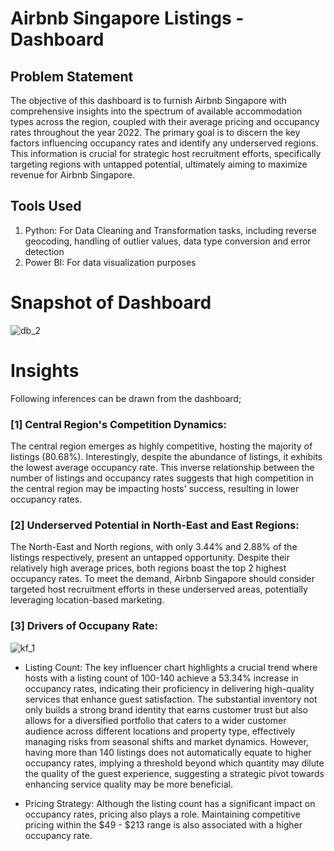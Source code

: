 # Airbnb Singapore Listings - Dashboard

## Problem Statement

The objective of this dashboard is to furnish Airbnb Singapore with comprehensive insights into the spectrum of available accommodation types across the region, coupled with their average pricing and occupancy rates throughout the year 2022. The primary goal is to discern the key factors influencing occupancy rates and identify any underserved regions. This information is crucial for strategic host recruitment efforts, specifically targeting regions with untapped potential, ultimately aiming to maximize revenue for Airbnb Singapore.

## Tools Used
1. Python: For Data Cleaning and Transformation tasks, including reverse geocoding, handling of outlier values, data type conversion and error detection
2. Power BI: For data visualization purposes

# Snapshot of Dashboard

![db_2](https://github.com/Pearlyn-B/da-portfolio/assets/80374547/46123708-2b86-4164-aa87-0658258eee0c)

# Insights

Following inferences can be drawn from the dashboard;

### [1] Central Region's Competition Dynamics:
The central region emerges as highly competitive, hosting the majority of listings (80.68%). Interestingly, despite the abundance of listings, it exhibits the lowest average occupancy rate. This inverse relationship between the number of listings and occupancy rates suggests that high competition in the central region may be impacting hosts' success, resulting in lower occupancy rates.

### [2] Underserved Potential in North-East and East Regions:
The North-East and North regions, with only 3.44% and 2.88% of the listings respectively, present an untapped opportunity. Despite their relatively high average prices, both regions boast the top 2 highest occupancy rates. To meet the demand, Airbnb Singapore should consider targeted host recruitment efforts in these underserved areas, potentially leveraging location-based marketing.

### [3] Drivers of Occupany Rate:
![kf_1](https://github.com/Pearlyn-B/da-portfolio/assets/80374547/e7ea38db-aa5d-4ef5-853d-7066ff7bc463)
- Listing Count:
The key influencer chart highlights a crucial trend where hosts with a listing count of 100-140 achieve a 53.34% increase in occupancy rates, indicating their proficiency in delivering high-quality services that enhance guest satisfaction. The substantial inventory not only builds a strong brand identity that earns customer trust but also allows for a diversified portfolio that caters to a wider customer audience across different locations and property type, effectively managing risks from seasonal shifts and market dynamics. However, having more than 140 listings does not automatically equate to higher occupancy rates, implying a threshold beyond which quantity may dilute the quality of the guest experience, suggesting a strategic pivot towards enhancing service quality may be more beneficial.

- Pricing Strategy:
Although the listing count has a significant impact on occupancy rates, pricing also plays a role. Maintaining competitive pricing within the $49 - $213 range is also associated with a higher occupancy rate.

